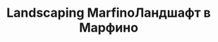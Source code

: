 ---
title: ['Landscaping Marfino', 'Ландшафт в Марфино']
categories: [territories, small objects]
designEnd: 2011
---